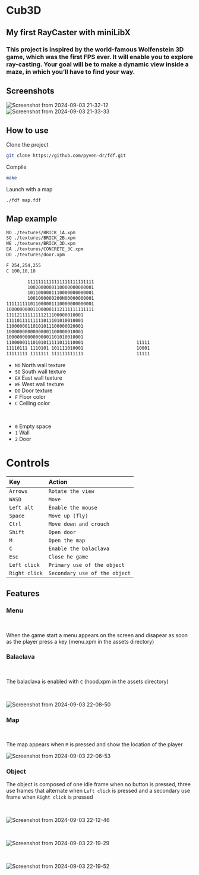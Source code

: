 # Cub3D
## My first RayCaster with miniLibX
### This project is inspired by the world-famous Wolfenstein 3D game, which was the first FPS ever. It will enable you to explore ray-casting. Your goal will be to make a dynamic view inside a maze, in which you’ll have to find your way.
## Screenshots
![Screenshot from 2024-09-03 21-32-12](https://github.com/user-attachments/assets/f3706fb2-d724-4330-91ac-be61d96c78e7)
![Screenshot from 2024-09-03 21-33-33](https://github.com/user-attachments/assets/a8c19681-b19f-406b-857d-49a41579b139)

## How to use

Clone the project
```bash
git clone https://github.com/pyven-dr/fdf.git
```

Compile
```bash
make
```

Launch with a map
```bash
./fdf map.fdf
```

## Map example

```bash
NO ./textures/BRICK_1A.xpm
SO ./textures/BRICK_2B.xpm
WE ./textures/BRICK_3D.xpm
EA ./textures/CONCRETE_3C.xpm
DO ./textures/door.xpm

F 254,254,255
C 100,10,10

        1111111111111111111111111
        1002000000110000000000001
        1011000001110000000000001
        1001000000200N00000000001
111111111011000001110000000000001
100000000011000001112111111111111
11112111111111211100000010001
11110111111111011101010010001
11000000110101011100000020001
10000000000000001100000010001
10000000000000001101010010001
11000001110101011111011110001                    11111
11110111 1110101 101111010001                    10001
11111111 1111111 111111111111                    11111
```

- `NO` North wall texture
- `SO` South wall texture
- `EA` East wall texture
- `WE` West wall texture
- `DO` Door texture
- `F` Floor color
- `C` Ceiling color

<br>

- `0` Empty space
- `1` Wall
- `2` Door

# Controls

| Key                   | Action                                   |
| :--------             | :-------                                 |
| `Arrows`              | `Rotate the view`                        |
| `WASD`                | `Move`                                   |
| `Left alt`            | `Enable the mouse`                       |
| `Space`               | `Move up (fly)`                          |
| `Ctrl`                | `Move down and crouch`                   |
| `Shift`               | `Open door`                              |
| `M`                   | `Open the map`                           |
| `C`                   | `Enable the balaclava`                   |
| `Esc`                 | `Close he game`                          |
| `Left click`          | `Primary use of the object`              |
| `Right click`         | `Secondary use of the object`            |


## Features

### Menu

<br>

When the game start a menu appears on the screen and disapear as soon as the player press a key (menu.xpm in the assets directory)

### Balaclava

<br>

The balaclava is enabled with `C` (hood.xpm in the assets directory)

<br>

![Screenshot from 2024-09-03 22-08-50](https://github.com/user-attachments/assets/a12b8a1e-e80e-4ae8-87e4-2818bab8f419)

### Map

<br>

The map appears when `M` is pressed and show the location of the player

![Screenshot from 2024-09-03 22-06-53](https://github.com/user-attachments/assets/85d92b1c-a61a-4ae7-8622-d15deb06c01b)


### Object

The object is composed of one idle frame when no button is pressed, three use frames that alternate when `Left click` is pressed and a secondary use frame when `Right click` is pressed

<br>

![Screenshot from 2024-09-03 22-12-46](https://github.com/user-attachments/assets/9724b2f4-0f10-4eb3-b251-72cdec0a5687)

<br>

![Screenshot from 2024-09-03 22-19-29](https://github.com/user-attachments/assets/ea5fb364-6a9c-461c-a435-084070794fe8)

<br>

![Screenshot from 2024-09-03 22-19-52](https://github.com/user-attachments/assets/40ec2914-f9a4-4003-9888-a1aac98146ec)





